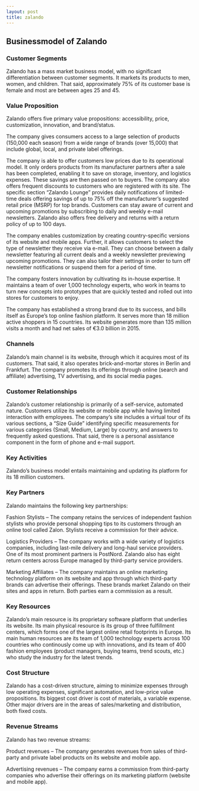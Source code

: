 ```yaml
---
layout: post
title: zalando
---
```


Businessmodel of Zalando
-------------------------

### Customer Segments

Zalando has a mass market business model, with no significant differentiation between customer segments. It markets its products to men, women, and children. That said, approximately 75% of its customer base is female and most are between ages 25 and 45.

### Value Proposition

Zalando offers five primary value propositions: accessibility, price, customization, innovation, and brand/status.

The company gives consumers access to a large selection of products (150,000 each season) from a wide range of brands (over 15,000) that include global, local, and private label offerings.

The company is able to offer customers low prices due to its operational model. It only orders products from its manufacturer partners after a sale has been completed, enabling it to save on storage, inventory, and logistics expenses. These savings are then passed on to buyers. The company also offers frequent discounts to customers who are registered with its site. The specific section “Zalando Lounge” provides daily notifications of limited-time deals offering savings of up to 75% off the manufacturer’s suggested retail price (MSRP) for top brands. Customers can stay aware of current and upcoming promotions by subscribing to daily and weekly e-mail newsletters. Zalando also offers free delivery and returns with a return policy of up to 100 days.

The company enables customization by creating country-specific versions of its website and mobile apps. Further, it allows customers to select the type of newsletter they receive via e-mail. They can choose between a daily newsletter featuring all current deals and a weekly newsletter previewing upcoming promotions. They can also tailor their settings in order to turn off newsletter notifications or suspend them for a period of time.

The company fosters innovation by cultivating its in-house expertise. It maintains a team of over 1,000 technology experts, who work in teams to turn new concepts into prototypes that are quickly tested and rolled out into stores for customers to enjoy.

The company has established a strong brand due to its success, and bills itself as Europe’s top online fashion platform. It serves more than 18 million active shoppers in 15 countries. Its website generates more than 135 million visits a month and had net sales of €3.0 billion in 2015.

### Channels

Zalando’s main channel is its website, through which it acquires most of its customers. That said, it also operates brick-and-mortar stores in Berlin and Frankfurt. The company promotes its offerings through online (search and affiliate) advertising, TV advertising, and its social media pages.

### Customer Relationships

Zalando’s customer relationship is primarily of a self-service, automated nature. Customers utilize its website or mobile app while having limited interaction with employees. The company’s site includes a virtual tour of its various sections, a “Size Guide” identifying specific measurements for various categories (Small, Medium, Large) by country, and answers to frequently asked questions. That said, there is a personal assistance component in the form of phone and e-mail support.

### Key Activities

Zalando’s business model entails maintaining and updating its platform for its 18 million customers.

### Key Partners

Zalando maintains the following key partnerships:

Fashion Stylists – The company retains the services of independent fashion stylists who provide personal shopping tips to its customers through an online tool called Zalon. Stylists receive a commission for their advice.

Logistics Providers – The company works with a wide variety of logistics companies, including last-mile delivery and long-haul service providers. One of its most prominent partners is PostNord. Zalando also has eight return centers across Europe managed by third-party service providers.

Marketing Affiliates – The company maintains an online marketing technology platform on its website and app through which third-party brands can advertise their offerings. These brands market Zalando on their sites and apps in return. Both parties earn a commission as a result.

### Key Resources

Zalando’s main resource is its proprietary software platform that underlies its website. Its main physical resource is its group of three fulfillment centers, which forms one of the largest online retail footprints in Europe. Its main human resources are its team of 1,000 technology experts across 100 countries who continously come up with innovations, and its team of 400 fashion employees (product managers, buying teams, trend scouts, etc.) who study the industry for the latest trends.

### Cost Structure

Zalando has a cost-driven structure, aiming to minimize expenses through low operating expenses, significant automation, and low-price value propositions. Its biggest cost driver is cost of materials, a variable expense. Other major drivers are in the areas of sales/marketing and distribution, both fixed costs.

### Revenue Streams

Zalando has two revenue streams:

Product revenues – The company generates revenues from sales of third-party and private label products on its website and mobile app.

Advertising revenues – The company earns a commission from third-party companies who advertise their offerings on its marketing platform (website and mobile app).
